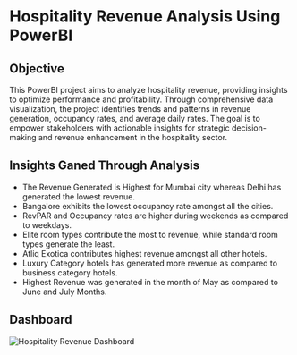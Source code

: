 # Hospitality Revenue Analysis Using PowerBI

## Objective
This PowerBI project aims to analyze hospitality revenue, providing insights to optimize performance and profitability. Through comprehensive data visualization, the project identifies trends and patterns in revenue generation, occupancy rates, and average daily rates. The goal is to empower stakeholders with actionable insights for strategic decision-making and revenue enhancement in the hospitality sector.

## Insights Ganed Through Analysis

+ The Revenue Generated is Highest for Mumbai city whereas Delhi has generated the lowest revenue.
+ Bangalore exhibits the lowest occupancy rate amongst all the cities.
+ RevPAR and Occupancy rates are higher during weekends as compared to weekdays.
+ Elite room types contribute the most to revenue, while standard room types generate the least.
+ Atliq Exotica contributes highest revenue amongst all other hotels.
+ Luxury Category hotels has generated more revenue as compared to business category hotels.
+ Highest Revenue was generated in the month of May as compared to June and July Months. 

## Dashboard

![Hospitality Revenue Dashboard](https://github.com/pratik2124/PowerBI_Hospitality_Revenue_Analysis/assets/156676954/7447fa19-922f-4889-8362-c9c112014b2f)



